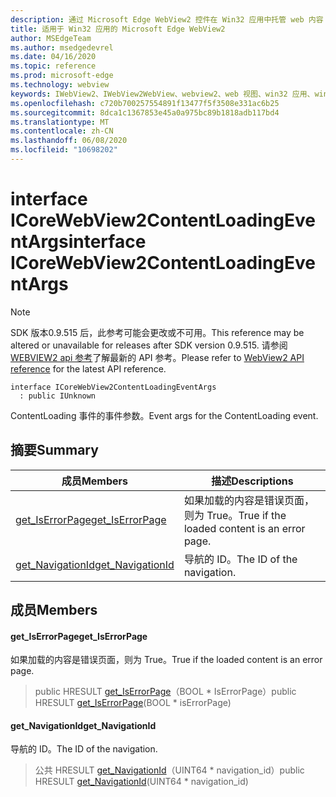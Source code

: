 ```yaml
---
description: 通过 Microsoft Edge WebView2 控件在 Win32 应用中托管 web 内容
title: 适用于 Win32 应用的 Microsoft Edge WebView2
author: MSEdgeTeam
ms.author: msedgedevrel
ms.date: 04/16/2020
ms.topic: reference
ms.prod: microsoft-edge
ms.technology: webview
keywords: IWebView2、IWebView2WebView、webview2、web 视图、win32 应用、win32、edge、ICoreWebView2、ICoreWebView2Controller、浏览器控件、边缘 html
ms.openlocfilehash: c720b700257554891f13477f5f3508e331ac6b25
ms.sourcegitcommit: 8dca1c1367853e45a0a975bc89b1818adb117bd4
ms.translationtype: MT
ms.contentlocale: zh-CN
ms.lasthandoff: 06/08/2020
ms.locfileid: "10698202"
---
```

# <span data-ttu-id="0a9f0-104">interface ICoreWebView2ContentLoadingEventArgs</span><span class="sxs-lookup"><span data-stu-id="0a9f0-104">interface ICoreWebView2ContentLoadingEventArgs</span></span> 

> [!NOTE]
> <span data-ttu-id="0a9f0-105">SDK 版本0.9.515 后，此参考可能会更改或不可用。</span><span class="sxs-lookup"><span data-stu-id="0a9f0-105">This reference may be altered or unavailable for releases after SDK version 0.9.515.</span></span> <span data-ttu-id="0a9f0-106">请参阅[WEBVIEW2 api 参考](../../../webview2-api-reference.md)了解最新的 API 参考。</span><span class="sxs-lookup"><span data-stu-id="0a9f0-106">Please refer to [WebView2 API reference](../../../webview2-api-reference.md) for the latest API reference.</span></span>

```
interface ICoreWebView2ContentLoadingEventArgs
  : public IUnknown
```

<span data-ttu-id="0a9f0-107">ContentLoading 事件的事件参数。</span><span class="sxs-lookup"><span data-stu-id="0a9f0-107">Event args for the ContentLoading event.</span></span>

## <span data-ttu-id="0a9f0-108">摘要</span><span class="sxs-lookup"><span data-stu-id="0a9f0-108">Summary</span></span>

 <span data-ttu-id="0a9f0-109">成员</span><span class="sxs-lookup"><span data-stu-id="0a9f0-109">Members</span></span>                        | <span data-ttu-id="0a9f0-110">描述</span><span class="sxs-lookup"><span data-stu-id="0a9f0-110">Descriptions</span></span>
--------------------------------|---------------------------------------------
[<span data-ttu-id="0a9f0-111">get_IsErrorPage</span><span class="sxs-lookup"><span data-stu-id="0a9f0-111">get_IsErrorPage</span></span>](#get_iserrorpage) | <span data-ttu-id="0a9f0-112">如果加载的内容是错误页面，则为 True。</span><span class="sxs-lookup"><span data-stu-id="0a9f0-112">True if the loaded content is an error page.</span></span>
[<span data-ttu-id="0a9f0-113">get_NavigationId</span><span class="sxs-lookup"><span data-stu-id="0a9f0-113">get_NavigationId</span></span>](#get_navigationid) | <span data-ttu-id="0a9f0-114">导航的 ID。</span><span class="sxs-lookup"><span data-stu-id="0a9f0-114">The ID of the navigation.</span></span>

## <span data-ttu-id="0a9f0-115">成员</span><span class="sxs-lookup"><span data-stu-id="0a9f0-115">Members</span></span>

#### <span data-ttu-id="0a9f0-116">get_IsErrorPage</span><span class="sxs-lookup"><span data-stu-id="0a9f0-116">get_IsErrorPage</span></span> 

<span data-ttu-id="0a9f0-117">如果加载的内容是错误页面，则为 True。</span><span class="sxs-lookup"><span data-stu-id="0a9f0-117">True if the loaded content is an error page.</span></span>

> <span data-ttu-id="0a9f0-118">public HRESULT [get_IsErrorPage](#get_iserrorpage)（BOOL \* IsErrorPage）</span><span class="sxs-lookup"><span data-stu-id="0a9f0-118">public HRESULT [get_IsErrorPage](#get_iserrorpage)(BOOL \* isErrorPage)</span></span>

#### <span data-ttu-id="0a9f0-119">get_NavigationId</span><span class="sxs-lookup"><span data-stu-id="0a9f0-119">get_NavigationId</span></span> 

<span data-ttu-id="0a9f0-120">导航的 ID。</span><span class="sxs-lookup"><span data-stu-id="0a9f0-120">The ID of the navigation.</span></span>

> <span data-ttu-id="0a9f0-121">公共 HRESULT [get_NavigationId](#get_navigationid)（UINT64 \* navigation_id）</span><span class="sxs-lookup"><span data-stu-id="0a9f0-121">public HRESULT [get_NavigationId](#get_navigationid)(UINT64 \* navigation_id)</span></span>

